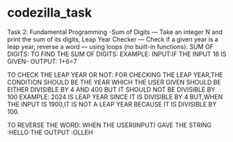 # codezilla_task
Task 2: Fundamental Programming -Sum of Digits — Take an integer N and print the sum of its digits, Leap Year Checker — Check if a given year is a leap year, reverse a word — using loops (no built-in functions).
SUM OF DIGITS:
TO FIND THE SUM OF DIGITS:
  EXAMPLE:
  INPUT:IF THE INPUT 16 IS GIVEN-
  OUTPUT: 1+6=7

TO CHECK THE LEAP YEAR OR NOT:
   FOR CHECKING THE LEAP YEAR,THE CONDITION SHOULD BE THE YEAR WHICH THE USER GIVEN SHOULD BE EITHER DIVISIBLE BY 4 AND 400 BUT IT SHOULD NOT BE DIVISIBLE BY 100
   EXAMPLE: 2024 IS LEAP YEAR SINCE IT IS DIVISIBLE BY 4
   BUT,WHEN THE INPUT IS 1900,IT IS NOT A LEAP YEAR BECAUSE IT IS DIVISIBLE BY 100.

TO REVERSE THE WORD:
    WHEN THE USER(INPUT) GAVE 
    THE STRING :HELLO
    THE OUTPUT :OLLEH
